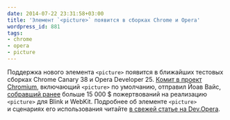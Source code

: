 ```yaml
---
date: 2014-07-22 23:31:58+03:00
title: 'Элемент `<picture>` появится в сборках Chrome и Opera'
wordpress_id: 881
tags:
- chrome
- opera
- picture
---
```


Поддержка нового элемента `<picture>` появится в ближайших тестовых сборках Chrome Canary 38 и Opera Developer 25. [Комит в проект Chromium][1], включающий `<picture>` по умолчанию, отправил Йоав Вайс, [собравший ранее][2] больше 15 000 $ пожертвований на реализацию `<picture>` для Blink и WebKit. Подробнее об элементе `<picture>` и сценариях его использования читайте [в свежей статье на Dev.Opera][3].

[1]: https://codereview.chromium.org/401403003/
[2]: http://web-standards.ru/news/858/
[3]: http://dev.opera.com/articles/responsive-images/
